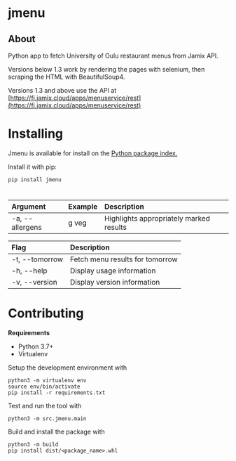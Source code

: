 # jmenu

## About

Python app to fetch University of Oulu restaurant menus from Jamix API.

Versions below 1.3 work by rendering the pages with selenium, then scraping the HTML with BeautifulSoup4.

Versions 1.3 and above use the API at [https://fi.jamix.cloud/apps/menuservice/rest](https://fi.jamix.cloud/apps/menuservice/rest)

# Installing

Jmenu is available for install on the [Python package index.](https://pypi.org/project/jmenu/)

Install it with pip:

```shell
pip install jmenu
```

#

| Argument        | Example | Description                             |
| :-------------- | :------ | :-------------------------------------- |
| -a, --allergens | g veg   | Highlights appropriately marked results |

| Flag           | Description                     |
| :------------- | :------------------------------ |
| -t, --tomorrow | Fetch menu results for tomorrow |
| -h, --help     | Display usage information       |
| -v, --version  | Display version information     |

# Contributing

**Requirements**

- Python 3.7+
- Virtualenv

Setup the development environment with

```shell
python3 -m virtualenv env
source env/bin/activate
pip install -r requirements.txt
```

Test and run the tool with

```shell
python3 -m src.jmenu.main
```

Build and install the package with

```
python3 -m build
pip install dist/<package_name>.whl
```
